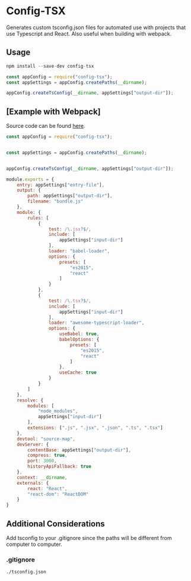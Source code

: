 Config-TSX
=

Generates custom tsconfig.json files for automated use with projects that use Typescript and React. Also useful when building with webpack.

Usage
-

```javascript
npm install --save-dev config-tsx

const appConfig = require("config-tsx");
const appSettings = appConfig.createPaths(__dirname);

appConfig.createTsConfig(__dirname, appSettings["output-dir"]);
```

[Example with Webpack]
-

Source code can be found [here](https://github.com/cnsheafe/react-from-scratch).

```javascript
const appConfig = require("config-tsx");


const appSettings = appConfig.createPaths(__dirname);


appConfig.createTsConfig(__dirname, appSettings["output-dir"]);

module.exports = {
    entry: appSettings["entry-file"],
    output: {
        path: appSettings["output-dir"],
        filename: "bundle.js"
    },
    module: {
        rules: [
            {
                test: /\.jsx?$/,
                include: [
                    appSettings["input-dir"]
                ],
                loader: "babel-loader",
                options: {
                    presets: [
                        "es2015",
                        "react"
                    ]
                }
            },
            {
                test: /\.tsx?$/,
                include: [
                    appSettings["input-dir"]
                ],
                loader: "awesome-typescript-loader",
                options: {
                    useBabel: true,
                    babelOptions: {
                        presets: [
                            "es2015",
                            "react"
                        ]
                    },
                    useCache: true
                }
            }
        ]
    },
    resolve: {
        modules: [
            "node_modules",
            appSettings["input-dir"]
        ],
        extensions: [".js", ".jsx", ".json", ".ts", ".tsx"]
    },
    devtool: "source-map",
    devServer: {
        contentBase: appSettings["output-dir"],
        compress: true,
        port: 3000,
        historyApiFallback: true
    },
    context: __dirname,
    externals: {
        react: "React",
        "react-dom": "ReactDOM"
    }
}
```

Additional Considerations
-

Add tsconfig to your .gitignore since the paths will be different from computer to computer.

### .gitignore

```git
./tsconfig.json
```